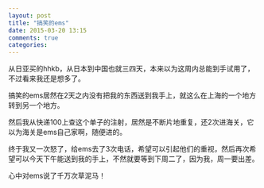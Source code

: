 ```yaml
---
layout: post
title: "搞笑的ems"
date: 2015-03-20 13:15
comments: true
categories: 
---
```

从日亚买的hhkb，从日本到中国也就三四天，本来以为这周内总能到手试用了，不过看来我还是想多了。

搞笑的ems居然在2天之内没有把我的东西送到我手上，就这么在上海的一个地方转到另一个地方。

然后我从快递100上查这个单子的注射，居然是不断片地重复，还2次进海关，它以为海关是ems自己家啊，随便进的。

终于我又一次怒了，给ems去了3次电话，希望可以引起他们的重视，然后再次希望可以今天下午能送到我的手上，不然就要等到下周二了，因为我，周一要出差。

心中对ems说了千万次草泥马！